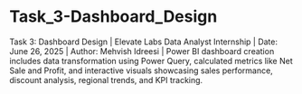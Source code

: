 # Task_3-Dashboard_Design
Task 3: Dashboard Design | Elevate Labs Data Analyst Internship | Date: June 26, 2025 | Author: Mehvish Idreesi | Power BI dashboard creation includes data transformation using Power Query, calculated metrics like Net Sale and Profit, and interactive visuals showcasing sales performance, discount analysis, regional trends, and KPI tracking.
